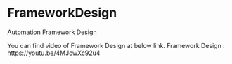 # FrameworkDesign
Automation Framework Design

You can find video of Framework Design at below link.
Framework Design : https://youtu.be/4MJcwXc92u4  
